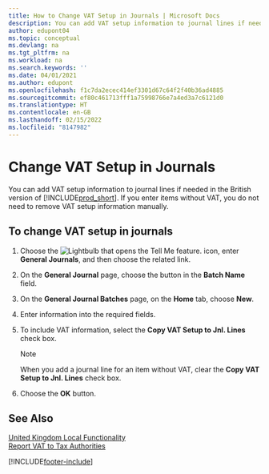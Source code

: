 ```yaml
---
title: How to Change VAT Setup in Journals | Microsoft Docs
description: You can add VAT setup information to journal lines if needed. If you enter items without VAT, you do not need to remove VAT setup information manually.
author: edupont04
ms.topic: conceptual
ms.devlang: na
ms.tgt_pltfrm: na
ms.workload: na
ms.search.keywords: ''
ms.date: 04/01/2021
ms.author: edupont
ms.openlocfilehash: f1c7da2ecec414ef3301d67c64f2f40b36ad4885
ms.sourcegitcommit: ef80c461713fff1a75998766e7a4ed3a7c6121d0
ms.translationtype: HT
ms.contentlocale: en-GB
ms.lasthandoff: 02/15/2022
ms.locfileid: "8147982"
---
```

# <a name="change-vat-setup-in-journals"></a>Change VAT Setup in Journals

You can add VAT setup information to journal lines if needed in the British version of [!INCLUDE[prod_short](../../includes/prod_short.md)]. If you enter items without VAT, you do not need to remove VAT setup information manually.  

## <a name="to-change-vat-setup-in-journals"></a>To change VAT setup in journals  

1. Choose the ![Lightbulb that opens the Tell Me feature.](../../media/ui-search/search_small.png "Tell me what you want to do") icon, enter **General Journals**, and then choose the related link.  
2. On the **General Journal** page, choose the button in the **Batch Name** field.  
3. On the **General Journal Batches** page, on the **Home** tab, choose **New**.  
4. Enter information into the required fields.  
5. To include VAT information, select the **Copy VAT Setup to Jnl. Lines** check box.  

    > [!NOTE]  
    > When you add a journal line for an item without VAT, clear the **Copy VAT Setup to Jnl. Lines** check box.  

6. Choose the **OK** button.  

## <a name="see-also"></a>See Also

[United Kingdom Local Functionality](united-kingdom-local-functionality.md)  
[Report VAT to Tax Authorities](../../finance-how-report-vat.md)  


[!INCLUDE[footer-include](../../includes/footer-banner.md)]